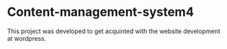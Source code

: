 # Content-management-system4
This project was developed to get acquinted with the website development at wordpress.
